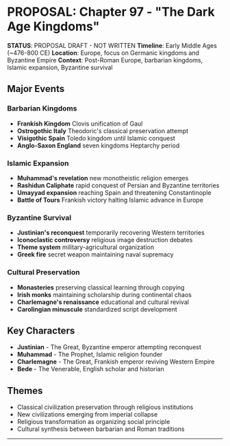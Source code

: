 # PROPOSAL: Chapter 97 - "The Dark Age Kingdoms"

**STATUS**: PROPOSAL DRAFT - NOT WRITTEN
**Timeline**: Early Middle Ages (~476-800 CE)
**Location**: Europe, focus on Germanic kingdoms and Byzantine Empire
**Context**: Post-Roman Europe, barbarian kingdoms, Islamic expansion, Byzantine survival

## Major Events
### Barbarian Kingdoms
- **Frankish Kingdom** Clovis unification of Gaul
- **Ostrogothic Italy** Theodoric's classical preservation attempt
- **Visigothic Spain** Toledo kingdom until Islamic conquest
- **Anglo-Saxon England** seven kingdoms Heptarchy period

### Islamic Expansion
- **Muhammad's revelation** new monotheistic religion emerges
- **Rashidun Caliphate** rapid conquest of Persian and Byzantine territories
- **Umayyad expansion** reaching Spain and threatening Constantinople
- **Battle of Tours** Frankish victory halting Islamic advance in Europe

### Byzantine Survival
- **Justinian's reconquest** temporarily recovering Western territories
- **Iconoclastic controversy** religious image destruction debates
- **Theme system** military-agricultural organization
- **Greek fire** secret weapon maintaining naval supremacy

### Cultural Preservation
- **Monasteries** preserving classical learning through copying
- **Irish monks** maintaining scholarship during continental chaos
- **Charlemagne's renaissance** educational and cultural revival
- **Carolingian minuscule** standardized script development

## Key Characters
- **Justinian** - The Great, Byzantine emperor attempting reconquest
- **Muhammad** - The Prophet, Islamic religion founder
- **Charlemagne** - The Great, Frankish emperor reviving Western Empire
- **Bede** - The Venerable, English scholar and historian

## Themes
- Classical civilization preservation through religious institutions
- New civilizations emerging from imperial collapse
- Religious transformation as organizing social principle
- Cultural synthesis between barbarian and Roman traditions

---
